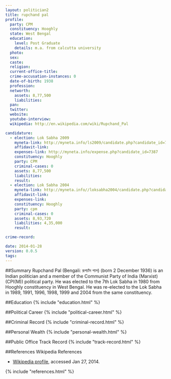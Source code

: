 ```yaml
---
layout: politician2
title: rupchand pal
profile: 
  party: CPM
  constituency: Hooghly
  state: West Bengal
  education: 
    level: Post Graduate
    details: m.a. from calcutta university
  photo: 
  sex: 
  caste: 
  religion: 
  current-office-title: 
  crime-accusation-instances: 0
  date-of-birth: 1938
  profession: 
  networth: 
    assets: 8,77,500
    liabilities: 
  pan: 
  twitter: 
  website: 
  youtube-interview: 
  wikipedia: http://en.wikipedia.com/wiki/Rupchand_Pal

candidature: 
  - election: Lok Sabha 2009
    myneta-link: http://myneta.info/ls2009/candidate.php?candidate_id=7387
    affidavit-link: 
    expenses-link: http://myneta.info/expense.php?candidate_id=7387
    constituency: Hooghly 
    party: CPM
    criminal-cases: 0
    assets: 8,77,500
    liabilities: 
    result:  
  - election: Lok Sabha 2004
    myneta-link: http://myneta.info//loksabha2004/candidate.php?candidate_id=5256
    affidavit-link: 
    expenses-link: 
    constituency: Hooghly 
    party: cpm
    criminal-cases: 0
    assets: 8,93,720
    liabilities: 4,35,000
    result:  

crime-record: 

date: 2014-01-28
version: 0.0.5
tags: 
---
```

##Summary
Rupchand Pal (Bengali: রূপচাঁদ পাল) (born 2 December 1936) is an Indian politician and a member of the Communist Party of India (Marxist) (CPI(M)) political party. He was elected to the 7th Lok Sabha in 1980 from Hooghly constituency in West Bengal. He was re-elected to the Lok Sabha in 1989, 1991, 1996, 1998, 1999 and 2004 from the same constituency.


##Education
{% include "education.html" %}


##Political Career
{% include "political-career.html" %}


##Criminal Record
{% include "criminal-record.html" %}


##Personal Wealth
{% include "personal-wealth.html" %}


##Public Office Track Record
{% include "track-record.html" %}


##References
Wikipedia References
- [Wikipedia profile]({{page.profile.wikipedia}}), accessed Jan 27, 2014.



{% include "references.html" %}